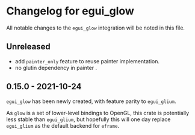 # Changelog for egui_glow
All notable changes to the `egui_glow` integration will be noted in this file.


## Unreleased
* add `painter_only` feature to reuse painter implementation.
* no glutin dependency in painter .

## 0.15.0 - 2021-10-24
`egui_glow` has been newly created, with feature parity to `egui_glium`.

As `glow` is a set of lower-level bindings to OpenGL, this crate is potentially less stable than `egui_glium`,
but hopefully this will one day replace `egui_glium` as the default backend for `eframe`.
